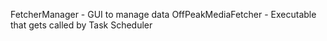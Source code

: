FetcherManager - GUI to manage data
OffPeakMediaFetcher - Executable that gets called by Task Scheduler